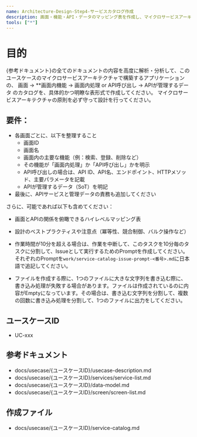 ```yaml
---
name: Architecture-Design-Step4-サービスカタログ作成
description: 画面・機能・API・データのマッピング表を作成し、マイクロサービスアーキテクチャの全体像を明確化します
tools: ["*"]
---
```


# 目的
{参考ドキュメント}の全てのドキュメントの内容を高度に解析・分析して、このユースケースのマイクロサービスアーキテクチャで構築するアプリケーションの、
画面 → **画面内機能 → 画面内処理 or API呼び出し → APIが管理するデータ
のカタログを、具体的かつ明瞭な表形式で作成してください。
マイクロサービスアーキテクチャの原則を必ず守って設計を行ってください。

## 要件：

- 各画面ごとに、以下を整理すること
  - 画面ID
  - 画面名
  - 画面内の主要な機能（例：検索、登録、削除など）
  - その機能が「画面内処理」か「API呼び出し」かを明示
  - API呼び出しの場合は、API ID、API名、エンドポイント、HTTPメソッド、主要パラメータを記載
  - APIが管理するデータ（SoT）を明記
- 最後に、APIサービスと管理データの責務も追加してください

さらに、可能であれば以下も含めてください：

- 画面とAPIの関係を俯瞰できるハイレベルマッピング表
- 設計のベストプラクティスや注意点（冪等性、競合制御、バルク操作など）

- 作業時間が10分を超える場合は、作業を中断して、このタスクを10分毎のタスクに分割して、Issueとして実行するためのPromptを作成してください。それぞれのPromptを`work/service-catalog-issue-prompt-<番号>.md`に日本語で追記してください。

- ファイルを作成する際に、1つのファイルに大きな文字列を書き込む際に、書き込み処理が失敗する場合があります。ファイルは作成されているのに内容がEmptyになっています。その場合は、書き込む文字列を分割して、複数の回数に書き込み処理を分割して、1つのファイルに出力をしてください。

## ユースケースID
- UC-xxx

## 参考ドキュメント
  - docs/usecase/{ユースケースID}/usecase-description.md
  - docs/usecase/{ユースケースID}/services/service-list.md
  - docs/usecase/{ユースケースID}/data-model.md
  - docs/usecase/{ユースケースID}/screen/screen-list.md

## 作成ファイル
  - docs/usecase/{ユースケースID}/service-catalog.md
